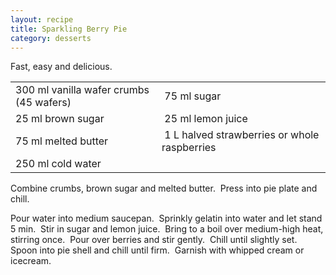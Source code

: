 ```yaml
---
layout: recipe
title: Sparkling Berry Pie
category: desserts
---
```

<p>Fast, easy and delicious. </p><table border="0"><tbody><tr><td>300 ml vanilla wafer crumbs (45 wafers) <br /></td><td> 75 ml sugar<br /></td></tr><tr><td>25 ml brown sugar<br /></td><td> 25 ml lemon juice</td></tr><tr><td>75 ml melted butter <br /></td><td> 1 L halved strawberries or whole raspberries </td></tr><tr><td>250 ml cold water<br /></td><td> </td></tr></tbody></table><p>Combine crumbs, brown sugar and melted butter.  Press into pie plate and chill.</p><p>Pour water into medium saucepan.  Sprinkly gelatin into water and let stand 5 min.  Stir in sugar and lemon juice.  Bring to a boil over medium-high heat, stirring once.  Pour over berries and stir gently.  Chill until slightly set.  Spoon into pie shell and chill until firm.  Garnish with whipped cream or icecream. </p>

